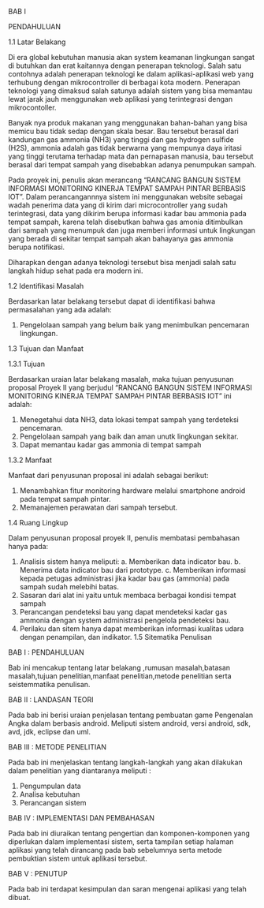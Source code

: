 BAB I

PENDAHULUAN

1.1	Latar Belakang

Di era global kebutuhan manusia akan system keamanan lingkungan sangat di butuhkan dan erat kaitannya dengan penerapan teknologi. Salah satu contohnya adalah penerapan teknologi ke dalam aplikasi-aplikasi web yang terhubung dengan mikrocontroller di berbagai kota modern. Penerapan teknologi yang dimaksud salah satunya adalah sistem yang bisa memantau lewat jarak jauh menggunakan web aplikasi yang terintegrasi dengan mikrocontoller.

Banyak nya produk makanan yang menggunakan bahan-bahan yang bisa memicu bau tidak sedap dengan skala besar. Bau tersebut berasal dari kandungan gas ammonia (NH3) yang tinggi dan gas hydrogen sulfide (H2S), ammonia adalah gas tidak berwarna yang mempunya daya iritasi yang tinggi terutama terhadap mata dan pernapasan manusia, bau tersebut berasal dari tempat sampah yang disebabkan adanya penumpukan sampah.

Pada proyek ini, penulis akan merancang “RANCANG BANGUN SISTEM INFORMASI MONITORING KINERJA TEMPAT SAMPAH PINTAR BERBASIS IOT”. Dalam perancangannnya sistem ini menggunakan website sebagai wadah penerima data yang di kirim dari microcontroller yang sudah terintegrasi, data yang dikirim berupa informasi kadar bau ammonia pada tempat sampah, karena telah disebutkan bahwa gas amonia ditimbulkan dari sampah yang menumpuk dan juga memberi informasi untuk lingkungan yang berada di sekitar tempat sampah akan bahayanya gas ammonia berupa notifikasi.

Diharapkan dengan adanya teknologi tersebut bisa menjadi salah satu langkah hidup sehat pada era modern ini.

1.2	Identifikasi Masalah

Berdasarkan latar belakang tersebut dapat di identifikasi bahwa permasalahan yang ada adalah:
1.	Pengelolaan sampah yang belum baik yang menimbulkan pencemaran lingkungan.

1.3	Tujuan dan Manfaat

1.3.1	Tujuan

Berdasarkan uraian latar belakang masalah, maka tujuan penyusunan proposal Proyek II yang berjudul “RANCANG BANGUN SISTEM INFORMASI MONITORING KINERJA TEMPAT SAMPAH PINTAR BERBASIS IOT”  ini adalah:
1.	Menegetahui data NH3, data lokasi tempat sampah yang terdeteksi pencemaran.
2.	Pengelolaan sampah yang baik dan aman unutk lingkungan sekitar.
3.	Dapat memantau kadar gas ammonia di tempat sampah

1.3.2	Manfaat

Manfaat dari penyusunan proposal ini adalah sebagai berikut:
1.	Menambahkan fitur monitoring hardware melalui smartphone android pada tempat sampah pintar.
2.	Memanajemen perawatan dari sampah tersebut.

1.4	Ruang Lingkup

Dalam penyusunan proposal proyek II, penulis membatasi pembahasan hanya pada:
1.	Analisis sistem hanya meliputi: 
a.	Memberikan data indicator bau.
b.	Menerima data indicator bau dari prototype.
c.	Memberikan informasi kepada petugas administrasi jika kadar bau gas (ammonia) pada sampah sudah melebihi batas.
2.	Sasaran dari alat ini yaitu untuk membaca berbagai kondisi tempat sampah
3.	Perancangan pendeteksi bau yang dapat mendeteksi kadar gas ammonia dengan system administrasi pengelola pendeteksi bau.
4.	Perilaku dan sitem hanya dapat memberikan informasi kualitas udara dengan penampilan, dan indikator.
1.5  Sitematika Penulisan

BAB I : PENDAHULUAN  

Bab ini mencakup tentang latar belakang ,rumusan masalah,batasan masalah,tujuan penelitian,manfaat penelitian,metode penelitian serta seistemmatika penulisan.

BAB II : LANDASAN TEORI 

Pada bab ini berisi uraian penjelasan tentang pembuatan game Pengenalan Angka dalam berbasis android. Meliputi sistem android, versi android, sdk, avd, jdk, eclipse dan uml.

BAB III : METODE PENELITIAN 

Pada bab ini menjelaskan tentang langkah-langkah yang akan dilakukan dalam penelitian yang diantaranya meliputi : 
 1. Pengumpulan data 
 2. Analisa kebutuhan 
 3. Perancangan sistem 
 
BAB IV : IMPLEMENTASI DAN PEMBAHASAN

Pada bab ini diuraikan tentang pengertian dan komponen-komponen yang diperlukan dalam implementasi sistem, serta tampilan setiap halaman aplikasi yang telah dirancang pada bab sebelumnya serta metode pembuktian sistem untuk aplikasi tersebut. 

BAB V : PENUTUP

Pada bab ini terdapat kesimpulan dan saran mengenai aplikasi yang telah dibuat.



